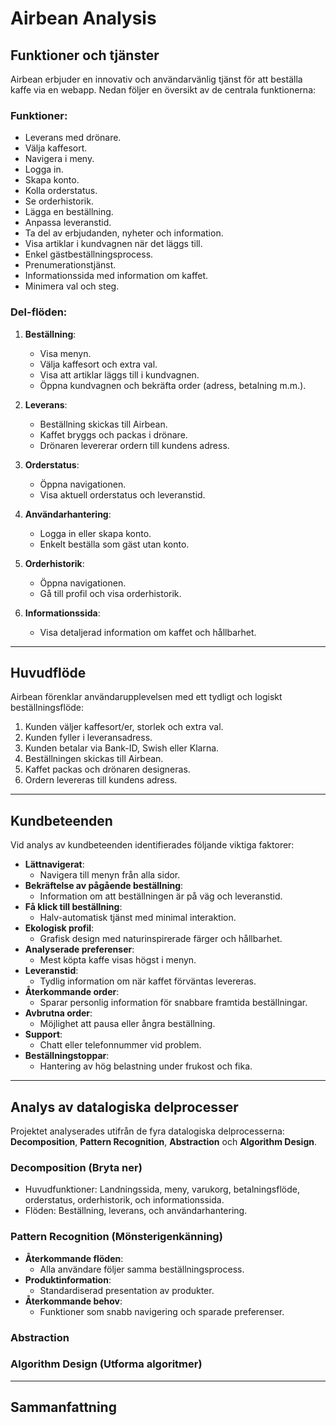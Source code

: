 # Airbean Analysis

## Funktioner och tjänster

Airbean erbjuder en innovativ och användarvänlig tjänst för att beställa kaffe
via en webapp. Nedan följer en översikt av de centrala funktionerna:

### Funktioner:

-   Leverans med drönare.
-   Välja kaffesort.
-   Navigera i meny.
-   Logga in.
-   Skapa konto.
-   Kolla orderstatus.
-   Se orderhistorik.
-   Lägga en beställning.
-   Anpassa leveranstid.
-   Ta del av erbjudanden, nyheter och information.
-   Visa artiklar i kundvagnen när det läggs till.
-   Enkel gästbeställningsprocess.
-   Prenumerationstjänst.
-   Informationssida med information om kaffet.
-   Minimera val och steg.

### Del-flöden:

1. **Beställning**:

    - Visa menyn.
    - Välja kaffesort och extra val.
    - Visa att artiklar läggs till i kundvagnen.
    - Öppna kundvagnen och bekräfta order (adress, betalning m.m.).

2. **Leverans**:

    - Beställning skickas till Airbean.
    - Kaffet bryggs och packas i drönare.
    - Drönaren levererar ordern till kundens adress.

3. **Orderstatus**:

    - Öppna navigationen.
    - Visa aktuell orderstatus och leveranstid.

4. **Användarhantering**:

    - Logga in eller skapa konto.
    - Enkelt beställa som gäst utan konto.

5. **Orderhistorik**:

    - Öppna navigationen.
    - Gå till profil och visa orderhistorik.

6. **Informationssida**:
    - Visa detaljerad information om kaffet och hållbarhet.

---

## Huvudflöde

Airbean förenklar användarupplevelsen med ett tydligt och logiskt
beställningsflöde:

1. Kunden väljer kaffesort/er, storlek och extra val.
2. Kunden fyller i leveransadress.
3. Kunden betalar via Bank-ID, Swish eller Klarna.
4. Beställningen skickas till Airbean.
5. Kaffet packas och drönaren designeras.
6. Ordern levereras till kundens adress.

---

## Kundbeteenden

Vid analys av kundbeteenden identifierades följande viktiga faktorer:

-   **Lättnavigerat**:
    -   Navigera till menyn från alla sidor.
-   **Bekräftelse av pågående beställning**:
    -   Information om att beställningen är på väg och leveranstid.
-   **Få klick till beställning**:
    -   Halv-automatisk tjänst med minimal interaktion.
-   **Ekologisk profil**:
    -   Grafisk design med naturinspirerade färger och hållbarhet.
-   **Analyserade preferenser**:
    -   Mest köpta kaffe visas högst i menyn.
-   **Leveranstid**:
    -   Tydlig information om när kaffet förväntas levereras.
-   **Återkommande order**:
    -   Sparar personlig information för snabbare framtida beställningar.
-   **Avbrutna order**:
    -   Möjlighet att pausa eller ångra beställning.
-   **Support**:
    -   Chatt eller telefonnummer vid problem.
-   **Beställningstoppar**:
    -   Hantering av hög belastning under frukost och fika.

---

## Analys av datalogiska delprocesser

Projektet analyserades utifrån de fyra datalogiska delprocesserna:
**Decomposition**, **Pattern Recognition**, **Abstraction** och **Algorithm
Design**.

### Decomposition (Bryta ner)

-   Huvudfunktioner: Landningssida, meny, varukorg, betalningsflöde,
    orderstatus, orderhistorik, och informationssida.
-   Flöden: Beställning, leverans, och användarhantering.

### Pattern Recognition (Mönsterigenkänning)

-   **Återkommande flöden**:
    -   Alla användare följer samma beställningsprocess.
-   **Produktinformation**:
    -   Standardiserad presentation av produkter.
-   **Återkommande behov**:
    -   Funktioner som snabb navigering och sparade preferenser.

### Abstraction

### Algorithm Design (Utforma algoritmer)

---

## Sammanfattning
